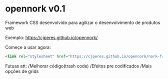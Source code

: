 # opennork v0.1
Framework CSS desenvolvido para agilizar o desenvolvimento de produtos web

Exemplo: https://cjperes.github.io/opennork/

Começe a usar agora:
```HTML
<link rel="stylesheet" href="https://cjperes.github.io/opennork/nork-framework.css">
```

Futuas att:
/Melhorar código(trash code)
/Efeitos pre codificados
/Mais opções de grids

